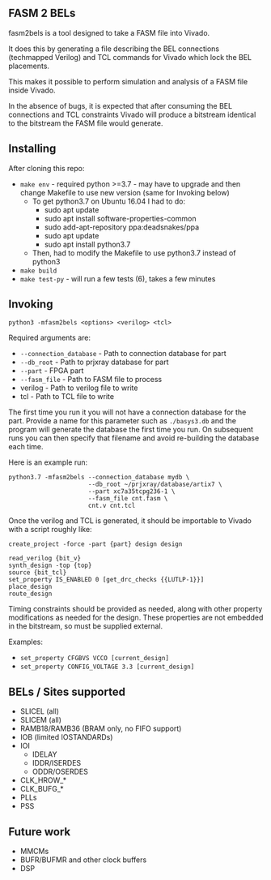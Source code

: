 FASM 2 BELs
-----------

fasm2bels is a tool designed to take a FASM file into Vivado.

It does this by generating a file describing the BEL connections (techmapped
Verilog) and TCL commands for Vivado which lock the BEL placements.

This makes it possible to perform simulation and analysis of a FASM file inside
Vivado.

In the absence of bugs, it is expected that after consuming the BEL
connections and TCL constraints Vivado will produce a bitstream identical to
the bitstream the FASM file would generate.

Installing
----------
After cloning this repo:
  - `make env` - required python >=3.7 - may have to upgrade and then change Makefile to use new version (same for Invoking below)
    - To get python3.7 on Ubuntu 16.04 I had to do:
      - sudo apt update
      - sudo apt install software-properties-common
      - sudo add-apt-repository ppa:deadsnakes/ppa
      - sudo apt update
      - sudo apt install python3.7
    - Then, had to modify the Makefile to use python3.7 instead of python3
 - `make build`
 - `make test-py` - will run a few tests (6), takes a few minutes

Invoking
--------

`python3 -mfasm2bels <options> <verilog> <tcl>`

Required arguments are:
 - `--connection_database` - Path to connection database for part
 - `--db_root` - Path to prjxray database for part
 - `--part` - FPGA part
 - `--fasm_file` - Path to FASM file to process
 - verilog - Path to verilog file to write
 - tcl - Path to TCL file to write

The first time you run it you will not have a connection database for the part.  Provide a name for this parameter such as `./basys3.db` and the program will generate the database the first time you run.  On subsequent runs you can then specify that filename and avoid re-building the database each time.

Here is an example run:
```
python3.7 -mfasm2bels --connection_database mydb \
                      --db_root ~/prjxray/database/artix7 \
                      --part xc7a35tcpg236-1 \
                      --fasm_file cnt.fasm \
                      cnt.v cnt.tcl
```

Once the verilog and TCL is generated, it should be importable to Vivado with
a script roughly like:

```
create_project -force -part {part} design design

read_verilog {bit_v}
synth_design -top {top}
source {bit_tcl}
set_property IS_ENABLED 0 [get_drc_checks {{LUTLP-1}}]
place_design
route_design
```

Timing constraints should be provided as needed, along with other property
modifications as needed for the design.  These properties are not embedded in
the bitstream, so must be supplied external.

Examples:
 - `set_property CFGBVS VCCO [current_design]`
 - `set_property CONFIG_VOLTAGE 3.3 [current_design]`

BELs / Sites supported
----------------------

- SLICEL (all)
- SLICEM (all)
- RAMB18/RAMB36 (BRAM only, no FIFO support)
- IOB (limited IOSTANDARDs)
- IOI
    - IDELAY
    - IDDR/ISERDES
    - ODDR/OSERDES
- CLK\_HROW\_\*
- CLK\_BUFG\_\*
- PLLs
- PSS

Future work
-----------
 - MMCMs
 - BUFR/BUFMR and other clock buffers
 - DSP

